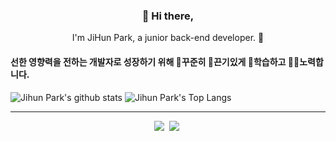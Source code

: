 <h3 align="center"> 👋 Hi there,</h3>
<p align="center">
I'm JiHun Park, a junior back-end developer. 🌱 <br>
</p>

#### 선한 영향력을 전하는 개발자로 성장하기 위해 🏃꾸준히 🧗끈기있게 📖학습하고 💪🏼노력합니다.

![Jihun Park's github stats](https://github-readme-stats.vercel.app/api?username=jihunparkme&show_icons=true&theme=vue)
![Jihun Park's Top Langs](https://github-readme-stats.vercel.app/api/top-langs/?username=jihunparkme&layout=compact&theme=vue)

---

<p align="center" align="right">
  <a target="_blank" href="https://jihunparkme.github.io/"><img src="https://img.shields.io/badge/Github-181717.svg?&style=flat-red&logo=Github&logoColor=FFFFFF"></a>&nbsp;
  <a target="_blank" href="https://data-make.tistory.com/"><img src="https://img.shields.io/badge/Blogger-FF7F00.svg?&style=flat-red&logo=Blogger&logoColor=FFFFFF"></a>&nbsp;
</p>

<!--
Here are some ideas to get you started:

- 🔭 I’m currently working on ...
- 🌱 I’m currently learning ...
- 👯 I’m looking to collaborate on ...
- 🤔 I’m looking for help with ...
- 💬 Ask me about ...
- 📫 How to reach me: ...
- 😄 Pronouns: ...
- ⚡ Fun fact: ...

https://simpleicons.org/
-->
